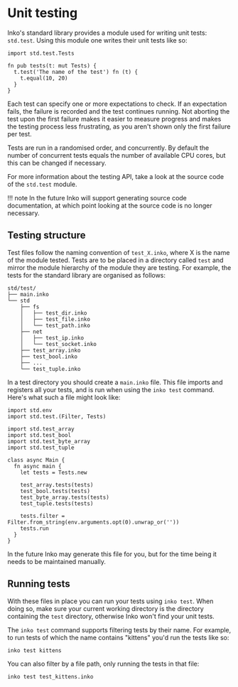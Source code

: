 # Unit testing

Inko's standard library provides a module used for writing unit tests:
`std.test`. Using this module one writes their unit tests like so:

```inko
import std.test.Tests

fn pub tests(t: mut Tests) {
  t.test('The name of the test') fn (t) {
    t.equal(10, 20)
  }
}
```

Each test can specify one or more expectations to check. If an expectation
fails, the failure is recorded and the test continues running. Not aborting the
test upon the first failure makes it easier to measure progress and makes the
testing process less frustrating, as you aren't shown only the first failure per
test.

Tests are run in a randomised order, and concurrently. By default the number of
concurrent tests equals the number of available CPU cores, but this can be
changed if necessary.

For more information about the testing API, take a look at the source code of
the `std.test` module.

!!! note
    In the future Inko will support generating source code documentation, at
    which point looking at the source code is no longer necessary.

## Testing structure

Test files follow the naming convention of `test_X.inko`, where X is the name of
the module tested. Tests are to be placed in a directory called `test` and
mirror the module hierarchy of the module they are testing. For example, the
tests for the standard library are organised as follows:

```
std/test/
├── main.inko
└── std
    ├── fs
    │   ├── test_dir.inko
    │   ├── test_file.inko
    │   └── test_path.inko
    ├── net
    │   ├── test_ip.inko
    │   └── test_socket.inko
    ├── test_array.inko
    ├── test_bool.inko
    ├── ...
    └── test_tuple.inko
```

In a test directory you should create a `main.inko` file. This file imports and
registers all your tests, and is run when using the `inko test` command. Here's
what such a file might look like:

```inko
import std.env
import std.test.(Filter, Tests)

import std.test_array
import std.test_bool
import std.test_byte_array
import std.test_tuple

class async Main {
  fn async main {
    let tests = Tests.new

    test_array.tests(tests)
    test_bool.tests(tests)
    test_byte_array.tests(tests)
    test_tuple.tests(tests)

    tests.filter = Filter.from_string(env.arguments.opt(0).unwrap_or(''))
    tests.run
  }
}
```

In the future Inko may generate this file for you, but for the time being it
needs to be maintained manually.

## Running tests

With these files in place you can run your tests using `inko test`. When doing
so, make sure your current working directory is the directory containing the
`test` directory, otherwise Inko won't find your unit tests.

The `inko test` command supports filtering tests by their name. For example, to
run tests of which the name contains "kittens" you'd run the tests like so:

```bash
inko test kittens
```

You can also filter by a file path, only running the tests in that file:

```bash
inko test test_kittens.inko
```
